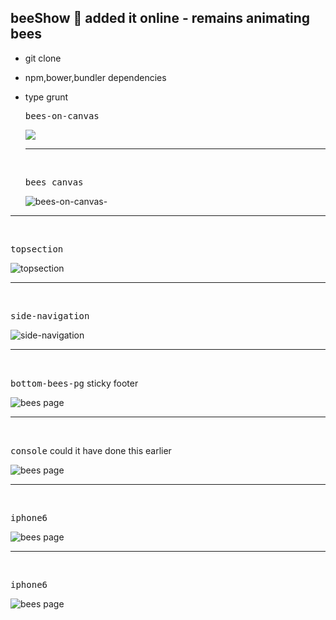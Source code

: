 ## beeShow  :honeybee:   added it online - remains animating bees
- git clone
- npm,bower,bundler dependencies
- type grunt



  
  

  
  <kbd>bees-on-canvas</kbd>
  
  ![](public/builds/assets/images/beesoncanvas.png)
  
  
  <hr />
   <br />
  
  <kbd>bees canvas</kbd>
  
  ![bees-on-canvas-](public/builds/assets/images/newcanvas.png)





<hr />
  
  <br />
  
  <kbd>topsection</kbd>
  
  ![topsection](public/builds/assets/images/topsection.png)



<hr />
  
  <br />
  
  <kbd>side-navigation</kbd>
  
  ![side-navigation](public/builds/assets/images/sidenavigation.png)



  
  
  <hr />
  
  <br />
  
  <kbd>bottom-bees-pg</kbd> sticky footer
  
  ![bees page](bottombee.png)
  
  
  
   <hr />
  
  <br />
  
  <kbd>console</kbd> could it have done this earlier
  
  ![bees page](console1.png)
  
  
  
  
  <hr />
  
  <br />
  
  <kbd>iphone6</kbd> 
  
  ![bees page](public/builds/assets/images/mob6top.png)
  
  
  
  <hr />
  
  <br />
  
  <kbd>iphone6</kbd> 
  
  ![bees page](public/builds/assets/images/mob6.png)
  
  
  
  
  
  
  
  
  
  

